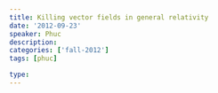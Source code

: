 ```yaml
---
title: Killing vector fields in general relativity
date: '2012-09-23'
speaker: Phuc
description:
categories: ['fall-2012']
tags: [phuc]

type:
---
```

